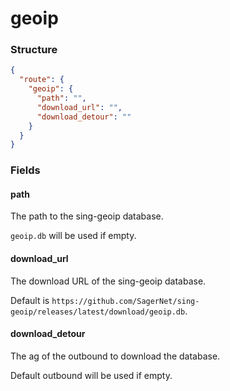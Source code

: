 # geoip

### Structure

```json
{
  "route": {
    "geoip": {
      "path": "",
      "download_url": "",
      "download_detour": ""
    }
  }
}
```

### Fields

#### path

The path to the sing-geoip database.

`geoip.db` will be used if empty.

#### download_url

The download URL of the sing-geoip database.

Default is `https://github.com/SagerNet/sing-geoip/releases/latest/download/geoip.db`.

#### download_detour

The ag of the outbound to download the database.

Default outbound will be used if empty.